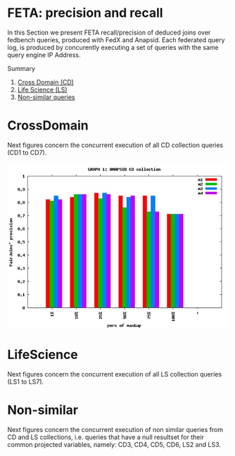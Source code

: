 # FETA: precision and recall

In this Section we present FETA recall/precision of deduced joins over fedbench queries, produced with FedX and Anapsid.
Each federated query log, is produced by concurently executing a set of queries with the same query engine IP Address.

Summary

1. [Cross Domain (CD)](https://github.com/coumbaya/feta/blob/master/fedbench_precision_recall#crossdomain)
2. [Life Science (LS)](https://github.com/coumbaya/feta/blob/master/fedbench_precision_recall#lifescience)
3. [Non-similar queries](https://github.com/coumbaya/feta/blob/master/fedbench_precision_recall#non-smilar)

# CrossDomain

Next figures concern the concurrent execution of all CD collection queries (CD1 to CD7).

![GitHub Logo](https://github.com/coumbaya/feta/blob/master/execution_figures/ANAPSID_CD_pairJoins_precision_all_traces.jpeg)

# LifeScience

Next figures concern the concurrent execution of all LS collection queries (LS1 to LS7).


# Non-similar

Next figures concern the concurrent execution of non similar queries from CD and LS collections, i.e. queries that have a null resultset for their common projected variables, namely: CD3, CD4, CD5, CD6, LS2 and LS3.
